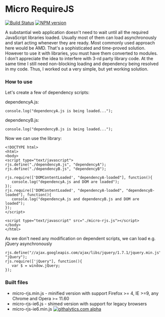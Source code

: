 Micro RequireJS
==============
[![Build Status](https://travis-ci.org/dsheiko/micro-requirejs.png?branch=master)](https://travis-ci.org/dsheiko/micro-requirejs)
[![NPM version](https://badge.fury.io/js/micro-requirejs.png)](http://badge.fury.io/js/micro-requirejs)

A substantial web application doesn't need to wait until all the required
JavaScript libraries loaded. Usually most of them can load asynchronously
 and start acting whenever they are ready. Most commonly used approach
here would be AMD. That's a sophisticated and time-proved solution.
However to use it with libraries, you must have them converted to modules.
I don't appreciate the idea to interfere with 3-rd party library code.
At the same time I still need non-blocking loading and dependency
being resolved in my code. Thus,
I worked out a very simple, but yet working solution.

### How to use

Let's create a few of dependency scripts:

dependencyA.js:
```
console.log("dependencyA.js is being loaded...");
```
dependencyB.js:
```
console.log("dependencyB.js is being loaded...");
```

Now we can use the library:
```
<!DOCTYPE html>
<html>
<body>
<script type="text/javascript">
rjs.define("./dependencyA.js", "dependencyA");
rjs.define("./dependencyB.js", "dependencyB");

rjs.require(['DOMContentLoaded', "dependencyA-loaded"], function(){
   console.log("dependencyA.js and DOM are loaded");
});
rjs.require(['DOMContentLoaded', "dependencyA-loaded", "dependencyB-loaded"], function(){
   console.log("dependencyA.js and dependencyB.js and DOM are loaded");
});
</script>

<script type="text/javascript" src="./micro-rjs.js"></script>
</body>
</html>
```

As we don't need any modification on dependent scripts, we can load e.g. jQuery asynchronously
```
rjs.define("//ajax.googleapis.com/ajax/libs/jquery/1.7.1/jquery.min.js", "jQuery");
rjs.require(['jQuery"], function(){
   var $ = window.jQuery;
});
```

### Built files

* micro-rjs.min.js - minified version with support Firefox >= 4, IE >=9, any Chrome and Opera >= 11.60
* micro-rjs-ie6.js - shimed version with support for legacy browsers
* micro-rjs-ie6.min.js
[![githalytics.com alpha](https://cruel-carlota.pagodabox.com/ae77280da53778436bd66b61549321b1 "githalytics.com")](http://githalytics.com/dsheiko/micro-requirejs)